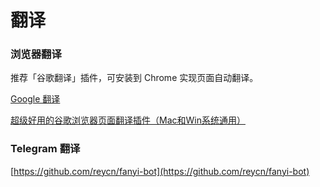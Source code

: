 # 翻译

### 浏览器翻译

推荐「谷歌翻译」插件，可安装到 Chrome 实现页面自动翻译。

[Google 翻译](https://chrome.google.com/webstore/detail/google-translate/aapbdbdomjkkjkaonfhkkikfgjllcleb?hl=zh-CN)

[超级好用的谷歌浏览器页面翻译插件（Mac和Win系统通用）](https://zhuanlan.zhihu.com/p/95634262)

### Telegram 翻译

[https://github.com/reycn/fanyi-bot](https://github.com/reycn/fanyi-bot)





